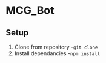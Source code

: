 # MCG_Bot
## Setup
1. Clone from repository
  -`git clone`
2. Install dependancies
  -`npm install`
